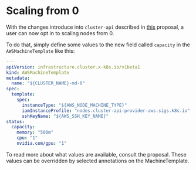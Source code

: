 # Scaling from 0

With the changes introduce into `cluster-api` described in [this](https://github.com/kubernetes-sigs/cluster-api/blob/main/docs/proposals/20210310-opt-in-autoscaling-from-zero.md#upgrade-strategy) proposal, a user can now opt in to scaling nodes from 0.

To do that, simply define some values to the new field called `capacity` in the `AWSMachineTemplate` like this:

```yaml
---
apiVersion: infrastructure.cluster.x-k8s.io/v1beta1
kind: AWSMachineTemplate
metadata:
  name: "${CLUSTER_NAME}-md-0"
spec:
  template:
    spec:
      instanceType: "${AWS_NODE_MACHINE_TYPE}"
      iamInstanceProfile: "nodes.cluster-api-provider-aws.sigs.k8s.io"
      sshKeyName: "${AWS_SSH_KEY_NAME}"
status:
  capacity:
    memory: "500m"
    cpu: "1"
    nvidia.com/gpu: "1"
```

To read more about what values are available, consult the proposal. These values can be overridden by selected annotations
on the MachineTemplate.
